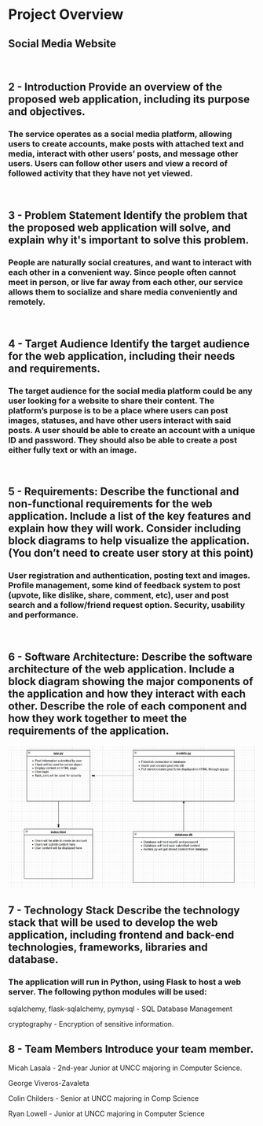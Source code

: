 # Project Overview
## Social Media Website
<br>

## 2 - Introduction Provide an overview of the proposed web application, including its purpose and objectives.

### The service operates as a social media platform, allowing users to create accounts, make posts with attached text and media, interact with other users’ posts, and message other users. Users can follow other users and view a record of followed activity that they have not yet viewed.
<br>


## 3 - Problem Statement Identify the problem that the proposed web application will solve, and explain why it's important to solve this problem.

### People are naturally social creatures, and want to interact with each other in a convenient way. Since people often cannot meet in person, or live far away from each other, our service allows them to socialize and share media conveniently and remotely.
<br>


## 4 - Target Audience Identify the target audience for the web application, including their needs and requirements.

### The target audience for the social media platform could be any user looking for a website to share their content. The platform’s purpose is to be a place where users can post images, statuses, and have other users interact with said posts. A user should be able to create an account with a unique ID and password. They should also be able to create a post either fully text or with an image.
<br>


## 5 - Requirements: Describe the functional and non-functional requirements for the web application. Include a list of the key features and explain how they will work. Consider including block diagrams to help visualize the application. (You don’t need to create user story at this point)

### User registration and authentication, posting text and images. Profile management, some kind of feedback system to post (upvote, like dislike, share, comment, etc), user and post search and a follow/friend request option. Security, usability and performance.
<br>


## 6 - Software Architecture: Describe the software architecture of the web application. Include a block diagram showing the major components of the application and how they interact with each other. Describe the role of each component and how they work together to meet the requirements of the application.

![Alt text](box-diagram.jpg "Our box diagram")
<br>


## 7 - Technology Stack Describe the technology stack that will be used to develop the web application, including frontend and back-end technologies, frameworks, libraries and database.

### The application will run in Python, using Flask to host a web server. The following python modules will be used:

sqlalchemy, flask-sqlalchemy, pymysql - SQL Database Management

cryptography - Encryption of sensitive information.
<br>


## 8 - Team Members Introduce your team member.

Micah Lasala - 2nd-year Junior at UNCC majoring in Computer Science.

George Viveros-Zavaleta

Colin Childers - Senior at UNCC majoring in  Comp Science

Ryan Lowell - Junior at UNCC majoring in Computer Science

